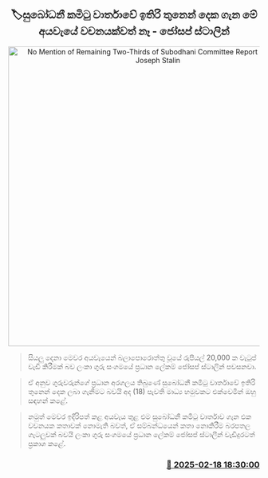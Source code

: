 <p align='center'><b><h2 align='center' title='No Mention of Remaining Two-Thirds of Subodhani Committee Report in Budget – Joseph Stalin'>🏷සුබෝධනී කමිටු වාර්තාවේ ඉතිරි තුනෙන් දෙක ගැන මේ අයවැයේ වචනයක්වත් නෑ - ජෝසප් ස්ටාලින්</h2></b></p>
<p align='center'><img src='https://helakuru.sgp1.cdn.digitaloceanspaces.com/esana/images/lib/josaf-stalin-media.jpg' width='600' alt='No Mention of Remaining Two-Thirds of Subodhani Committee Report in Budget – Joseph Stalin'></p>

> සියලු දෙනා මෙවර අයවැයෙන් බලාපොරොත්තු වූයේ රුපියල් 20,000 ක වැටුප් වැඩි කිරීමක් බව ලංකා ගුරු සංගමයේ ප්‍රධාන ලේකම් ජෝසප් ස්ටාලින් පවසනවා.

> ඒ අනුව ගුරුවරුන්ගේ ප්‍රධාන අරගලය තිබුණේ සුබෝධනී කමිටු වාර්තාවේ ඉතිරි තුනෙන් දෙක ලබා ගැනීමට බවයි අද (18) පැවති මාධ්‍ය හමුවකට එක්වෙමින් ඔහු සඳහන් කළේ.

> නමුත් මෙවර ඉදිරිපත් කළ අයවැය තුළ එම සුබෝධනී කමිටු වාර්තාව ගැන එක වචනයක කතාවක් නොමැති බවත්, ඒ සම්බන්ධයෙන් කතා නොකිරීම බරපතල ගැටලුවක් බවයි ලංකා ගුරු සංගමයේ ප්‍රධාන ලේකම් ජෝසප් ස්ටාලීන් වැඩිදුරටත් ප්‍රකාශ කළේ. 



<h3 align='right'><a href='https://www.helakuru.lk/esana/p/107596/'>📅 2025-02-18 18:30:00</a></h3>
